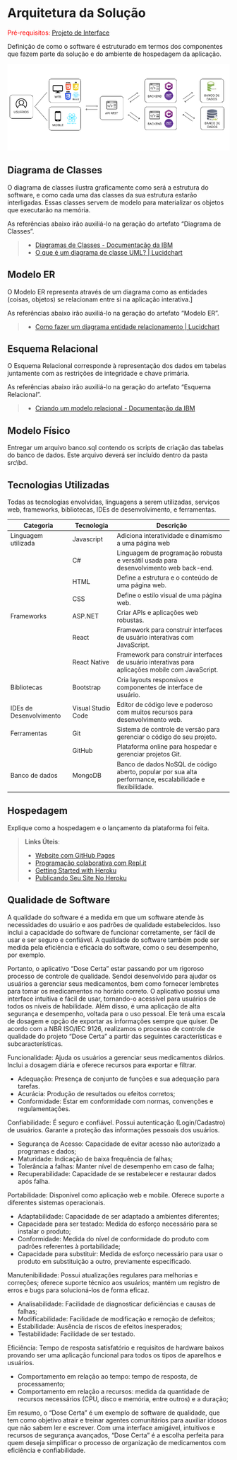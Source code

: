 # Arquitetura da Solução

<span style="color:red">Pré-requisitos: <a href="3-Projeto de Interface.md"> Projeto de Interface</a></span>

Definição de como o software é estruturado em termos dos componentes que fazem parte da solução e do ambiente de hospedagem da aplicação.

![Arquitetura da Solução](img/arquitetura.png)

## Diagrama de Classes

O diagrama de classes ilustra graficamente como será a estrutura do software, e como cada uma das classes da sua estrutura estarão interligadas. Essas classes servem de modelo para materializar os objetos que executarão na memória.

As referências abaixo irão auxiliá-lo na geração do artefato “Diagrama de Classes”.

> - [Diagramas de Classes - Documentação da IBM](https://www.ibm.com/docs/pt-br/rational-soft-arch/9.6.1?topic=diagrams-class)
> - [O que é um diagrama de classe UML? | Lucidchart](https://www.lucidchart.com/pages/pt/o-que-e-diagrama-de-classe-uml)

## Modelo ER

O Modelo ER representa através de um diagrama como as entidades (coisas, objetos) se relacionam entre si na aplicação interativa.]

As referências abaixo irão auxiliá-lo na geração do artefato “Modelo ER”.

> - [Como fazer um diagrama entidade relacionamento | Lucidchart](https://www.lucidchart.com/pages/pt/como-fazer-um-diagrama-entidade-relacionamento)

## Esquema Relacional

O Esquema Relacional corresponde à representação dos dados em tabelas juntamente com as restrições de integridade e chave primária.
 
As referências abaixo irão auxiliá-lo na geração do artefato “Esquema Relacional”.

> - [Criando um modelo relacional - Documentação da IBM](https://www.ibm.com/docs/pt-br/cognos-analytics/10.2.2?topic=designer-creating-relational-model)

## Modelo Físico

Entregar um arquivo banco.sql contendo os scripts de criação das tabelas do banco de dados. Este arquivo deverá ser incluído dentro da pasta src\bd.

## Tecnologias Utilizadas

Todas as tecnologias envolvidas, linguagens a serem utilizadas, serviços web, frameworks, bibliotecas, IDEs de desenvolvimento, e ferramentas.

| Categoria | Tecnologia | Descrição |
| --- |---|---|
| Linguagem utilizada | Javascript | Adiciona interatividade e dinamismo a uma página web |
| | C# | Linguagem de programação robusta e versátil usada para desenvolvimento web back-end. |
| | HTML | Define a estrutura e o conteúdo de uma página web. |
| | CSS | Define o estilo visual de uma página web. |
| Frameworks | ASP.NET | Criar APIs e aplicações web robustas. |
| | React | Framework para construir interfaces de usuário interativas com JavaScript. |
| | React Native | Framework para construir interfaces de usuário interativas para aplicações mobile com JavaScript. |
| Bibliotecas | Bootstrap | Cria layouts responsivos e componentes de interface de usuário. |
| IDEs de Desenvolvimento | Visual Studio Code | Editor de código leve e poderoso com muitos recursos para desenvolvimento web. |
| Ferramentas | Git | Sistema de controle de versão para gerenciar o código do seu projeto. |
| | GitHub | Plataforma online para hospedar e gerenciar projetos Git. |
| Banco de dados | MongoDB | Banco de dados NoSQL de código aberto, popular por sua alta performance, escalabilidade e flexibilidade. |

## Hospedagem

Explique como a hospedagem e o lançamento da plataforma foi feita.

> **Links Úteis**:
>
> - [Website com GitHub Pages](https://pages.github.com/)
> - [Programação colaborativa com Repl.it](https://repl.it/)
> - [Getting Started with Heroku](https://devcenter.heroku.com/start)
> - [Publicando Seu Site No Heroku](http://pythonclub.com.br/publicando-seu-hello-world-no-heroku.html)

## Qualidade de Software

A qualidade do software é a medida em que um software atende às necessidades do usuário e aos padrões de qualidade estabelecidos. Isso inclui a capacidade do software de funcionar corretamente, ser fácil de usar e ser seguro e confiável. A qualidade do software também pode ser medida pela eficiência e eficácia do software, como o seu desempenho, por exemplo.

Portanto, o aplicativo “Dose Certa” estar passando por um rigoroso processo de controle de qualidade. Sendoi desenvolvido para ajudar os usuários a gerenciar seus medicamentos, bem como fornecer lembretes para tomar os medicamentos no horário correto. O aplicativo possui uma interface intuitiva e fácil de usar, tornando-o acessível para usuários de todos os níveis de habilidade. Além disso, é uma aplicação de alta segurança e desempenho, voltada para o uso pessoal. Ele terá uma escala de dosagem e opção de exportar as informações sempre que quiser.
De acordo com a NBR ISO/IEC 9126, realizamos o processo de controle de qualidade do projeto “Dose Certa” a partir das seguintes características e subcaracterísticas. 

Funcionalidade: Ajuda os usuários a gerenciar seus medicamentos diários. Inclui a dosagem diária e oferece recursos para exportar e filtrar.

- Adequação: Presença de conjunto de funções e sua adequação para tarefas.
- Acurácia: Produção de resultados ou efeitos corretos; 
- Conformidade: Estar em conformidade com normas, convenções e regulamentações.

Confiabilidade: É seguro e confiável. Possui autenticação (Login/Cadastro) de usuários. Garante a proteção das informações pessoais dos usuários. 

- Segurança de Acesso: Capacidade de evitar acesso não autorizado a programas e dados; 
- Maturidade: Indicação de baixa frequência de falhas;
- Tolerância a falhas: Manter nível de desempenho em caso de falha; 
- Recuperabilidade: Capacidade de se restabelecer e restaurar dados após falha. 

Portabilidade: Disponível como aplicação web e mobile. Oferece suporte a diferentes sistemas operacionais.

- Adaptabilidade: Capacidade de ser adaptado a ambientes diferentes; 
- Capacidade para ser testado: Medida do esforço necessário para se instalar o produto; 
- Conformidade: Medida do nível de conformidade do produto com padrões referentes à portabilidade; 
- Capacidade para substituir: Medida de esforço necessário para usar o produto em substituição a outro, previamente especificado. 

Manutenibilidade: Possui atualizações regulares para melhorias e correções; oferece suporte técnico aos usuários; mantém um registro de erros e bugs para solucioná-los de forma eficaz.

- Analisabilidade: Facilidade de diagnosticar deficiências e causas de falhas; 
- Modificabilidade: Facilidade de modificação e remoção de defeitos; 
- Estabilidade: Ausência de riscos de efeitos inesperados; 
- Testabilidade: Facilidade de ser testado. 

Eficiência: Tempo de resposta satisfatório e requisitos de hardware baixos provando ser uma aplicação funcional para todos os tipos de aparelhos e usuários.
 
- Comportamento em relação ao tempo: tempo de resposta, de processamento;
- Comportamento em relação a recursos: medida da quantidade de recursos necessários (CPU, disco e memória, entre outros) e a duração;

Em resumo, o “Dose Certa” é um exemplo de software de qualidade, que tem como objetivo atrair e treinar agentes comunitários para auxiliar idosos que não sabem ler e escrever. Com uma interface amigável, intuitivos e recursos de segurança avançados, “Dose Certa” é a escolha perfeita para quem deseja simplificar o processo de organização de medicamentos com eficiência e confiabilidade.
